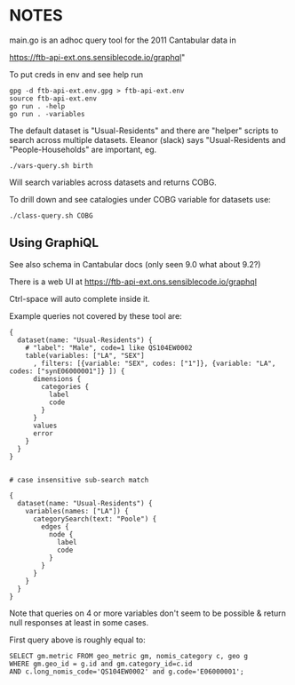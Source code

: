 # NOTES

main.go is an adhoc query tool for the 2011 Cantabular data in 

https://ftb-api-ext.ons.sensiblecode.io/graphql"

To put creds in env and see help run

```
gpg -d ftb-api-ext.env.gpg > ftb-api-ext.env
source ftb-api-ext.env
go run . -help
go run . -variables
```

The default dataset is "Usual-Residents" and there are "helper" scripts to
search across multiple datasets.  Eleanor (slack) says "Usual-Residents and
"People-Households" are important, eg.

```
./vars-query.sh birth   
```
Will search variables across datasets and returns COBG.

To drill down and see catalogies under COBG variable for datasets use:

```
./class-query.sh COBG
```


## Using GraphiQL

See also schema in Cantabular docs (only seen 9.0 what about 9.2?)

There is a web UI at https://ftb-api-ext.ons.sensiblecode.io/graphql

Ctrl-space will auto complete inside it.

Example queries not covered by these tool are:


```
{
  dataset(name: "Usual-Residents") {
    # "label": "Male", code=1 like QS104EW0002
    table(variables: ["LA", "SEX"]
      , filters: [{variable: "SEX", codes: ["1"]}, {variable: "LA", codes: ["synE06000001"]} ]) {
      dimensions {
        categories {
          label
          code
        }
      }
      values
      error
    }
  }
}


# case insensitive sub-search match

{
  dataset(name: "Usual-Residents") {
    variables(names: ["LA"]) {
      categorySearch(text: "Poole") {
        edges {
          node {
            label
            code
          }
        }
      }
    }
  }
}

```

Note that queries on 4 or more variables don't seem to be possible & return
null responses at least in some cases.

First query above is roughly equal to:

```
SELECT gm.metric FROM geo_metric gm, nomis_category c, geo g
WHERE gm.geo_id = g.id and gm.category_id=c.id
AND c.long_nomis_code='QS104EW0002' and g.code='E06000001';

```
